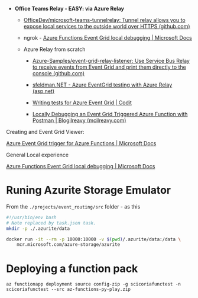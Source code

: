 

-   **Office Teams Relay - EASY: via Azure Relay**

    -   [OfficeDev/microsoft-teams-tunnelrelay: Tunnel relay allows you to expose local services to the outside world over HTTPS (github.com)](https://github.com/OfficeDev/microsoft-teams-tunnelrelay)

    -   ngrok - [Azure Functions Event Grid local debugging \| Microsoft Docs](https://docs.microsoft.com/en-us/azure/azure-functions/functions-debug-event-grid-trigger-local#allow-azure-to-call-your-local-function)

    -   Azure Relay from scratch

        -   [Azure-Samples/event-grid-relay-listener: Use Service Bus Relay to receive events from Event Grid and print them directly to the console (github.com)](https://github.com/Azure-Samples/event-grid-relay-listener/)

        -   [sfeldman.NET - Azure EventGrid testing with Azure Relay (asp.net)](https://weblogs.asp.net/sfeldman/azure-eventgrid-testing-with-azure-relay)

        -   [Writing tests for Azure Event Grid \| Codit](https://www.codit.eu/blog/writing-tests-for-azure-event-grid/?country_sel=be)

        -   [Locally Debugging an Event Grid Triggered Azure Function with Postman \| Blogilreavy (mcilreavy.com)](https://blog.mcilreavy.com/articles/2018-12/debug-eventgrid-triggered-azure-function)

Creating and Event Grid Viewer: 

[Azure Event Grid trigger for Azure Functions \| Microsoft Docs](https://docs.microsoft.com/en-us/azure/azure-functions/functions-bindings-event-grid-trigger?tabs=csharp%2cbash#create-a-viewer-web-app)

General Local experience

[Azure Functions Event Grid local debugging \| Microsoft Docs](https://docs.microsoft.com/en-us/azure/azure-functions/functions-debug-event-grid-trigger-local)


# Runing Azurite Storage Emulator

From the `./projects/event_routing/src` folder - as this 
```bash
#!/usr/bin/env bash
# Note replaced by task.json task.
mkdir -p ./.azurite/data

docker run -it --rm -p 10000:10000 -v $(pwd)/.azurite/data:/data \
    mcr.microsoft.com/azure-storage/azurite

```


# Deploying a function pack 

```
az functionapp deployment source config-zip -g scicoriafunctest -n scicoriafunctest --src az-functions-py-play.zip
```